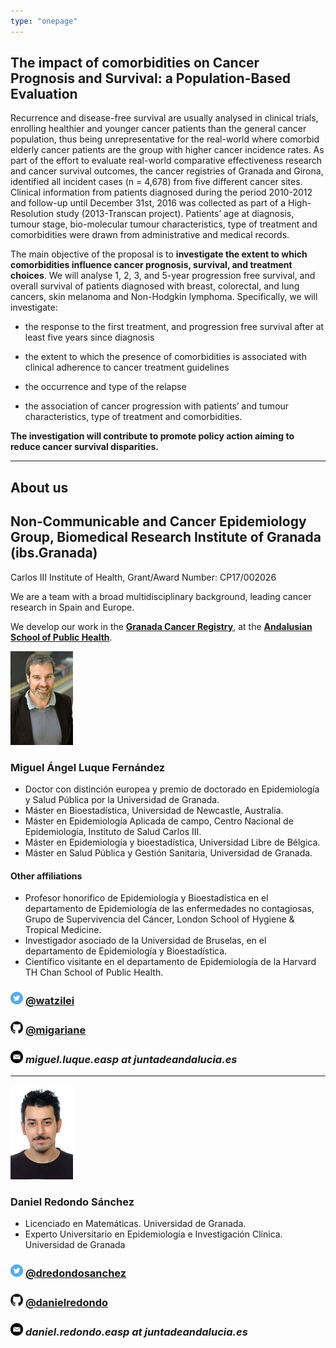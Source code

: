 ```yaml
---
type: "onepage"
---
```


## The impact of comorbidities on Cancer Prognosis and Survival: a Population-Based Evaluation

Recurrence and disease-free survival are usually analysed in clinical trials, enrolling healthier and younger cancer patients than the general cancer population, thus being unrepresentative for the real-world where comorbid elderly cancer patients are the group with higher cancer incidence rates. As part of the effort to evaluate real-world comparative effectiveness research and cancer survival outcomes, the cancer registries of Granada and Girona, identified all incident cases (n = 4,678) from five different cancer sites. Clinical information from patients diagnosed during the period 2010-2012 and follow-up until December 31st, 2016 was collected as part of a High-Resolution study (2013-Transcan project). Patients’ age at diagnosis, tumour stage, bio-molecular tumour characteristics, type of treatment and comorbidities were drawn from administrative and medical records.

The main objective of the proposal is to **investigate the extent to which comorbidities influence cancer prognosis, survival, and treatment choices**. We will analyse 1, 2, 3, and 5-year progression free survival, and overall survival of patients diagnosed with breast, colorectal, and lung cancers, skin melanoma and Non-Hodgkin lymphoma. Specifically, we will investigate:

- the response to the first treatment, and progression free survival after at least five years since diagnosis

- the extent to which the presence of comorbidities is associated with clinical adherence to cancer treatment guidelines

- the occurrence and type of the relapse

- the association of cancer progression with patients’ and tumour characteristics, type of treatment and comorbidities.

**The investigation will contribute to promote policy action aiming to reduce cancer survival disparities.**

---------------------

## About us

## **Non‐Communicable and Cancer Epidemiology Group, Biomedical Research Institute of Granada (ibs.Granada)**

Carlos III Institute of Health, Grant/Award Number: CP17/002026

We are a team with a broad multidisciplinary background, leading cancer research in Spain and Europe.

We develop our work in the [**Granada Cancer Registry**](http://www.cancergranada.org), at the [**Andalusian School of Public Health**](http://www.easp.es/).

![](images/logo_MALF.png)

### **Miguel Ángel Luque Fernández**

* Doctor con distinción europea y premio de doctorado en Epidemiología y Salud Pública por la Universidad de Granada.
* Máster en Bioestadística, Universidad de Newcastle, Australia.
* Máster en Epidemiología Aplicada de campo, Centro Nacional de Epidemiología, Instituto de Salud Carlos III.
* Máster en Epidemiología y bioestadística, Universidad Libre de Bélgica.
* Máster en Salud Pública y Gestión Sanitaria, Universidad de Granada.

#### Other affiliations

* Profesor honorifico de Epidemiología y Bioestadística en el departamento de Epidemiología de las enfermedades no contagiosas, Grupo de Supervivencia del Cáncer, London School of Hygiene & Tropical Medicine.
* Investigador asociado de la Universidad de Bruselas, en el departamento de Epidemiología y Bioestadística.
* Científico visitante en el departamento de Epidemiología de la Harvard TH Chan School of Public Health.


### <img src="images/tw.png" alt="twitter" style="width: 20px;"/> [@watzilei](http://www.twitter.com/watzilei)

### <img src="images/git.jpg" alt="git" style="width: 20px;"/>  [@migariane](https://github.com/migariane)

### <img src="images/email.png" alt="email" style="width: 20px;"/>  *miguel.luque.easp at juntadeandalucia.es*

---------------------

![](images/logo_DRS.png)

### **Daniel Redondo Sánchez**

* Licenciado en Matemáticas. Universidad de Granada.
* Experto Universitario en Epidemiología e Investigación Clínica. Universidad de Granada

### <img src="images/tw.png" alt="twitter" style="width: 20px;"/> [@dredondosanchez](http://www.twitter.com/dredondosanchez)

### <img src="images/git.jpg" alt="git" style="width: 20px;"/>  [@danielredondo](https://github.com/danielredondo)

### <img src="images/email.png" alt="email" style="width: 20px;"/>  *daniel.redondo.easp at juntadeandalucia.es*
